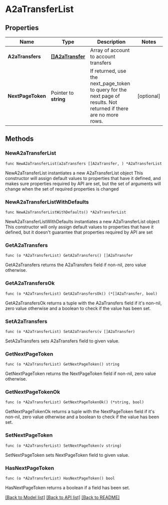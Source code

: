 # A2aTransferList

## Properties

Name | Type | Description | Notes
------------ | ------------- | ------------- | -------------
**A2aTransfers** | [**[]A2aTransfer**](A2aTransfer.md) | Array of account to account transfers | 
**NextPageToken** | Pointer to **string** | If returned, use the next_page_token to query for the next page of results. Not returned if there are no more rows. | [optional] 

## Methods

### NewA2aTransferList

`func NewA2aTransferList(a2aTransfers []A2aTransfer, ) *A2aTransferList`

NewA2aTransferList instantiates a new A2aTransferList object
This constructor will assign default values to properties that have it defined,
and makes sure properties required by API are set, but the set of arguments
will change when the set of required properties is changed

### NewA2aTransferListWithDefaults

`func NewA2aTransferListWithDefaults() *A2aTransferList`

NewA2aTransferListWithDefaults instantiates a new A2aTransferList object
This constructor will only assign default values to properties that have it defined,
but it doesn't guarantee that properties required by API are set

### GetA2aTransfers

`func (o *A2aTransferList) GetA2aTransfers() []A2aTransfer`

GetA2aTransfers returns the A2aTransfers field if non-nil, zero value otherwise.

### GetA2aTransfersOk

`func (o *A2aTransferList) GetA2aTransfersOk() (*[]A2aTransfer, bool)`

GetA2aTransfersOk returns a tuple with the A2aTransfers field if it's non-nil, zero value otherwise
and a boolean to check if the value has been set.

### SetA2aTransfers

`func (o *A2aTransferList) SetA2aTransfers(v []A2aTransfer)`

SetA2aTransfers sets A2aTransfers field to given value.


### GetNextPageToken

`func (o *A2aTransferList) GetNextPageToken() string`

GetNextPageToken returns the NextPageToken field if non-nil, zero value otherwise.

### GetNextPageTokenOk

`func (o *A2aTransferList) GetNextPageTokenOk() (*string, bool)`

GetNextPageTokenOk returns a tuple with the NextPageToken field if it's non-nil, zero value otherwise
and a boolean to check if the value has been set.

### SetNextPageToken

`func (o *A2aTransferList) SetNextPageToken(v string)`

SetNextPageToken sets NextPageToken field to given value.

### HasNextPageToken

`func (o *A2aTransferList) HasNextPageToken() bool`

HasNextPageToken returns a boolean if a field has been set.


[[Back to Model list]](../README.md#documentation-for-models) [[Back to API list]](../README.md#documentation-for-api-endpoints) [[Back to README]](../README.md)



